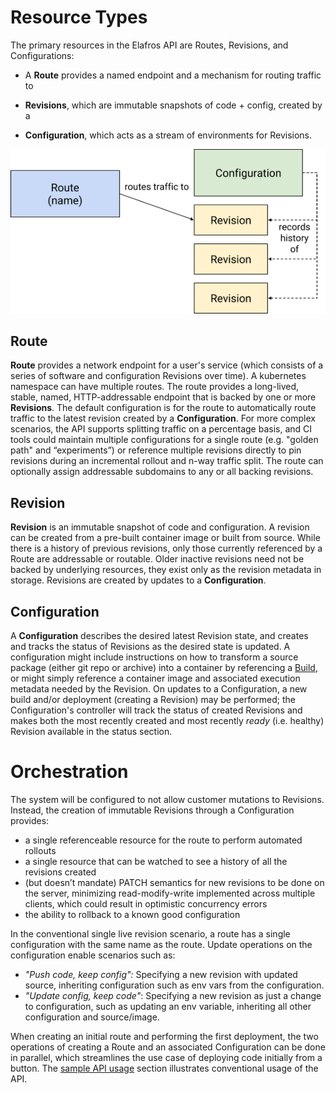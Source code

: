# Resource Types

The primary resources in the Elafros API are Routes, Revisions, and Configurations:

* A **Route** provides a named endpoint and a mechanism for routing traffic to

* **Revisions**, which are immutable snapshots of code + config, created by a

* **Configuration**, which acts as a stream of environments for Revisions.

![Object model](images/object_model.png)

## Route

**Route** provides a network endpoint for a user's service (which
consists of a series of software and configuration Revisions over
time). A kubernetes namespace can have multiple routes. The route
provides a long-lived, stable, named, HTTP-addressable endpoint that
is backed by one or more **Revisions**. The default configuration is
for the route to automatically route traffic to the latest revision
created by a **Configuration**. For more complex scenarios, the API
supports splitting traffic on a percentage basis, and CI tools could
maintain multiple configurations for a single route (e.g. "golden
path" and “experiments”) or reference multiple revisions directly to
pin revisions during an incremental rollout and n-way traffic
split. The route can optionally assign addressable subdomains to any
or all backing revisions.

## Revision

**Revision** is an immutable snapshot of code and configuration. A
revision can be created from a pre-built container image or built from
source. While there is a history of previous revisions, only those
currently referenced by a Route are addressable or routable. Older
inactive revisions need not be backed by underlying resources, they
exist only as the revision metadata in storage. Revisions are created
by updates to a **Configuration**.

## Configuration

A **Configuration** describes the desired latest Revision state, and
creates and tracks the status of Revisions as the desired state is
updated. A configuration might include instructions on how to transform
a source package (either git repo or archive) into a container by
referencing a [Build](https://github.com/elafros/build), or might
simply reference a container image and associated execution metadata
needed by the Revision. On updates to a Configuration, a new build
and/or deployment (creating a Revision) may be performed; the
Configuration's controller will track the status of created Revisions
and makes both the most recently created and most recently *ready*
(i.e. healthy) Revision available in the status section.


# Orchestration

The system will be configured to not allow customer mutations to
Revisions. Instead, the creation of immutable Revisions through a
Configuration provides:

* a single referenceable resource for the route to perform automated
  rollouts
* a single resource that can be watched to see a history of all the
  revisions created
* (but doesn’t mandate) PATCH semantics for new revisions to be done
  on the server, minimizing read-modify-write implemented across
  multiple clients, which could result in optimistic concurrency
  errors
* the ability to rollback to a known good configuration

In the conventional single live revision scenario, a route has a
single configuration with the same name as the route. Update
operations on the configuration enable scenarios such as:

* *"Push code, keep config":* Specifying a new revision with updated
  source, inheriting configuration such as env vars from the
  configuration.
* *"Update config, keep code"*: Specifying a new revision as just a
  change to configuration, such as updating an env variable,
  inheriting all other configuration and source/image.

When creating an initial route and performing the first deployment,
the two operations of creating a Route and an associated Configuration
can be done in parallel, which streamlines the use case of deploying
code initially from a button. The
[sample API usage](normative_examples.md) section illustrates
conventional usage of the API.
